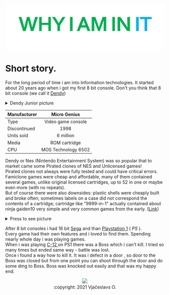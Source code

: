 <div style="text-align:center"><img src="img.png"/></div>

# Short story.
For the long period of time i am into Information technologies.
It started about 20 years ago when i got my first 8 bit console.
Don't you think that 8 bit console (we call it [Dendy](https://en.wikipedia.org/wiki/Dendy_(console)))
<details><summary>Dendy Junior picture</summary><p>

![](https://upload.wikimedia.org/wikipedia/commons/thumb/b/bc/Dendy_Junior_with_cart_and_joypads.jpg/326px-Dendy_Junior_with_cart_and_joypads.jpg)
</p>
</details>

| Manufacturer |    Micro Genius |
| ---------- |:--------:|
| Type | Video game console |
| Discontinued |    1998  |
| Units sold |     6 million |
| Media|   ROM cartridge |
| CPU |MOS Technology 6502 |

Dendy or Nes (Nintendo Entertainment System) was so popular that to market came some Pirated clones of NES and Unlicensed games!  
Pirated clones not always were fully tested and could have critical errors.  
Famiclone games were cheap and affordable, many of them contained several games, unlike original licensed cartridges, up to 52 in one or maybe even more (with no repeats).  
But of course there were also downsides: plastic shells were cheaply built and broke often; sometimes labels on a case did not correspond the contents of a cartridge; cartridge like "9999-in-1" actually contained about ninja gaiden10 very simple and very common games from the early. ([Link](https://lady-eklipse.livejournal.com/tag/videogaming%20in%20ukraine))
<details><summary>Press to see picture </summary>
<p>

![](https://ic.pics.livejournal.com/lady_eklipse/35501264/21304/21304_900.jpg)
</p>
</details>

After 8 bit consoles i had 16 bit [Sega](https://en.wikipedia.org/wiki/Sega) and than [Playstation 1](https://en.wikipedia.org/wiki/PlayStation_(console)) ( *PS* ).  
Every game had their own features and i loved to find them. Spending nearly whole day i was playing games.  
When i was playing [C-12 ](https://i.ytimg.com/vi/mBL0O0fYM8E/maxresdefault.jpg) on PS1 there was a Boss which i can't kill. I tried so many times but ended same way - battle was lost.  
Once i found a way how to kill it. It was i defect in a door , so door to the Boss was closed but from one point you can shoot through the door and do some dmg to Boss.
Boss was knocked out easily and that was my happy end.
<div style="text-align:center"><img src="https://upload.wikimedia.org/wikipedia/en/thumb/8/89/Dendy_Logo.gif/150px-Dendy_Logo.gif" /></div>
<div style="text-align:center">:copyright: 2021 Vjačeslavs O.</div>